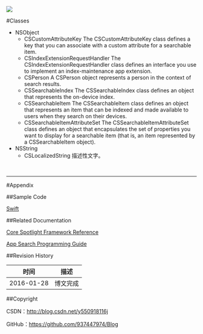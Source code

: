 
![](https://developer.apple.com/library/ios/documentation/General/Conceptual/AppSearch/Art/Health_result_1x.png)


#Classes

- NSObject
    - CSCustomAttributeKey
The CSCustomAttributeKey class defines a key that you can associate with a custom attribute for a searchable item.
    - CSIndexExtensionRequestHandler
The CSIndexExtensionRequestHandler class defines an interface you use to implement an index-maintenance app extension.
    - CSPerson
A CSPerson object represents a person in the context of search results.
    - CSSearchableIndex
The CSSearchableIndex class defines an object that represents the on-device index.
    - CSSearchableItem
The CSSearchableItem class defines an object that represents an item that can be indexed and made available to users when they search on their devices.
    - CSSearchableItemAttributeSet
The CSSearchableItemAttributeSet class defines an object that encapsulates the set of properties you want to display for a searchable item (that is, an item represented by a CSSearchableItem object).
- NSString
    - CSLocalizedString 描述性文字。

&#160;

----

#Appendix

##Sample Code

[Swift](https://github.com/937447974/Swift)

##Related Documentation

[Core Spotlight Framework Reference](https://developer.apple.com/library/ios/documentation/CoreSpotlight/Reference/CoreSpotlight_Framework/index.html)

[App Search Programming Guide](https://developer.apple.com/library/ios/documentation/General/Conceptual/AppSearch/index.html)

##Revision History

| 时间 | 描述 |
| ---- | ---- |
| 2016-01-28 | 博文完成 |

##Copyright

CSDN：http://blog.csdn.net/y550918116j

GitHub：https://github.com/937447974/Blog